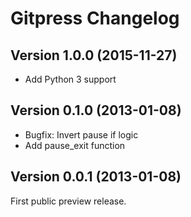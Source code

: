 Gitpress Changelog
==================


Version 1.0.0 (2015-11-27)
--------------------------

- Add Python 3 support


Version 0.1.0 (2013-01-08)
--------------------------

- Bugfix: Invert pause if logic
- Add pause_exit function


Version 0.0.1 (2013-01-08)
--------------------------

First public preview release.

